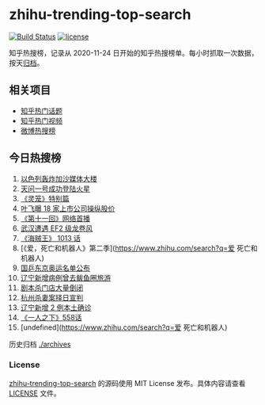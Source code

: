 # zhihu-trending-top-search

[![Build Status](https://github.com/justjavac/zhihu-trending-top-search/workflows/ci/badge.svg?branch=main)](https://github.com/justjavac/zhihu-trending-top-search/actions)
[![license](https://img.shields.io/github/license/justjavac/zhihu-trending-top-search)](https://github.com/justjavac/zhihu-trending-top-search/blob/main/LICENSE)

知乎热搜榜，记录从 2020-11-24 日开始的知乎热搜榜单。每小时抓取一次数据，按天[归档](./archives)。

## 相关项目

- [知乎热门话题](https://github.com/justjavac/zhihu-trending-hot-questions)
- [知乎热门视频](https://github.com/justjavac/zhihu-trending-hot-video)
- [微博热搜榜](https://github.com/justjavac/weibo-trending-hot-search)

## 今日热搜榜

<!-- BEGIN -->
<!-- 最后更新时间 Sun May 16 2021 14:08:05 GMT+0800 (China Standard Time) -->

1. [以色列轰炸加沙媒体大楼](https://www.zhihu.com/search?q=以色列)
2. [天问一号成功登陆火星](https://www.zhihu.com/search?q=天问一号)
3. [《灵笼》特别篇](https://www.zhihu.com/search?q=灵笼)
4. [叶飞曝 18 家上市公司操纵股价](https://www.zhihu.com/search?q=叶飞)
5. [《第十一回》网络首播](https://www.zhihu.com/search?q=第十一回)
6. [武汉遭遇 EF2 级龙卷风](https://www.zhihu.com/search?q=武汉龙卷风)
7. [《海贼王》 1013 话](https://www.zhihu.com/search?q=海贼王)
8. [《爱，死亡和机器人》第二季](https://www.zhihu.com/search?q=爱 死亡和机器人)
9. [国乒东京奥运名单公布](https://www.zhihu.com/search?q=国乒奥运名单)
10. [辽宁新增病例曾去鲅鱼圈旅游](https://www.zhihu.com/search?q=辽宁新增)
11. [剧本杀门店大量倒闭](https://www.zhihu.com/search?q=剧本杀)
12. [杭州杀妻案择日宣判](https://www.zhihu.com/search?q=杭州杀妻案)
13. [辽宁新增 2 例本土确诊](https://www.zhihu.com/search?q=辽宁新增)
14. [《一人之下》558话](https://www.zhihu.com/search?q=一人之下漫画)
15. [undefined](https://www.zhihu.com/search?q=爱 死亡和机器人)

<!-- END -->

历史归档 [./archives](./archives)

### License

[zhihu-trending-top-search](https://github.com/justjavac/zhihu-trending-top-search)
的源码使用 MIT License 发布。具体内容请查看 [LICENSE](./LICENSE) 文件。
